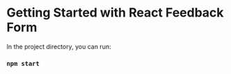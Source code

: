 # Getting Started with React Feedback Form

In the project directory, you can run:

### `npm start`

